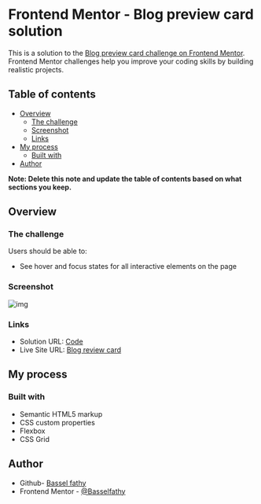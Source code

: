 # Frontend Mentor - Blog preview card solution

This is a solution to the [Blog preview card challenge on Frontend Mentor](https://www.frontendmentor.io/challenges/blog-preview-card-ckPaj01IcS). Frontend Mentor challenges help you improve your coding skills by building realistic projects.

## Table of contents

- [Overview](#overview)
  - [The challenge](#the-challenge)
  - [Screenshot](#screenshot)
  - [Links](#links)
- [My process](#my-process)
  - [Built with](#built-with)
- [Author](#author)

**Note: Delete this note and update the table of contents based on what sections you keep.**

## Overview

### The challenge

Users should be able to:

- See hover and focus states for all interactive elements on the page

### Screenshot

![img](./screenshot.jpg)

### Links

- Solution URL: [Code](https://github.com/Basselfathy/Frontend-Mentor-Blog-Preview-Card-Challenge//)
- Live Site URL: [Blog review card](https://basselfathy.github.io/Frontend-Mentor-Blog-Preview-Card-Challenge/)

## My process

### Built with

- Semantic HTML5 markup
- CSS custom properties
- Flexbox
- CSS Grid

## Author

- Github- [Bassel fathy](https://github.com/Basselfathy)
- Frontend Mentor - [@Basselfathy](https://www.frontendmentor.io/profile/Basselfathy)
